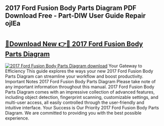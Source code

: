 ## 2017 Ford Fusion Body Parts Diagram PDF Download Free - Part-DlW User Guide Repair ojlEa

# <h2><a href="http://dfhlimx.blite.top/?on=2017+Ford+Fusion+Body+Parts+Diagram">🔗Download New 👉🔴 2017 Ford Fusion Body Parts Diagram</a></h2>

[![2017 Ford Fusion Body Parts Diagram download](https://i.imgur.com/lujVjoI.png)](http://dfhlimx.blite.top/?on=2017+Ford+Fusion+Body+Parts+Diagram)
Your Gateway to Efficiency This guide explores the ways your new 2017 Ford Fusion Body Parts Diagram can streamline your workflow and boost productivity. Important Notes 2017 Ford Fusion Body Parts Diagram Please take note of any important information throughout this manual. 2017 Ford Fusion Body Parts Diagram comes with an impressive collection of advanced features, including object detection, fingerprint scanning, customizable settings, and multi-user access, all easily controlled through the user-friendly and intuitive interface. Your Success is Our Priority 2017 Ford Fusion Body Parts Diagram. We are committed to providing you with the best possible experience.
